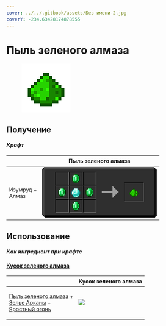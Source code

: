 ```yaml
---
cover: ../../.gitbook/assets/Без имени-2.jpg
coverY: -234.63428174878555
---
```


# Пыль зеленого алмаза

<figure><img src="../../.gitbook/assets/low_128.png" alt=""><figcaption></figcaption></figure>

## Получение

#### _Крафт_

| ㅤ                         | Пыль зеленого алмаза               |
| ------------------------- | ---------------------------------- |
| <p>Изумруд +<br>Алмаз</p> | ![](../../.gitbook/assets/low.png) |

## Использование

#### _Как ингредиент при крафте_

#### [Кусок зеленого алмаза](green\_diamond\_chunk.md)

| ㅤ                                                                                                                                                     | Кусок зеленого алмаза                                |
| ----------------------------------------------------------------------------------------------------------------------------------------------------- | ---------------------------------------------------- |
| <p><a href="low.md">Пыль зеленого алмаза</a> +<br><a href="weak_arcana_potion.md">Зелье Арканы</a> +<br><a href="fury_fire.md">Яростный огонь</a></p> | ![](../../.gitbook/assets/green\_diamond\_chunk.png) |
